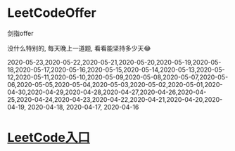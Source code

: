 # LeetCodeOffer
剑指offer

没什么特别的, 每天晚上一道题, 看看能坚持多少天😂


2020-05-23,2020-05-22,2020-05-21,2020-05-20,2020-05-19,2020-05-18,2020-05-17,2020-05-16,2020-05-15,2020-05-14,2020-05-13,2020-05-12,2020-05-11,2020-05-10,2020-05-09,2020-05-08,2020-05-07,2020-05-06,2020-05-05,2020-05-04,2020-05-03,2020-05-02,2020-05-01,2020-04-30,2020-04-29,2020-04-28,2020-04-27,2020-04-26,2020-04-25,2020-04-24,2020-04-23,2020-04-22,2020-04-21,2020-04-20,2020-04-19, 2020-04-18, 2020-04-17, 2020-04-16


# [LeetCode入口](https://leetcode-cn.com/u/cocos543/)
